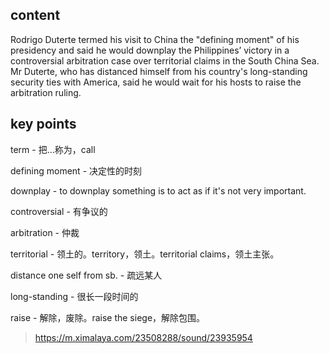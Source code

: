 ## content

Rodrigo Duterte termed his visit to China the "defining moment" of his presidency and said he would downplay the Philippines’ victory in a controversial arbitration case over territorial claims in the South China Sea. Mr Duterte, who has distanced himself from his country's long-standing security ties with America, said he would wait for his hosts to raise the  arbitration ruling.

## key points

term - 把...称为，call

defining moment - 决定性的时刻

downplay - to downplay something is to act as if it's not very important.

controversial - 有争议的

arbitration - 仲裁

territorial - 领土的。territory，领土。territorial claims，领土主张。

distance one self from sb. - 疏远某人

long-standing - 很长一段时间的

raise - 解除，废除。raise the siege，解除包围。

> https://m.ximalaya.com/23508288/sound/23935954